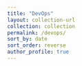 ```yaml
---
title: "DevOps"
layout: collection-url
collection: collection
permalink: /devops/
sort_by: date
sort_order: reverse
author_profile: true
---
```

